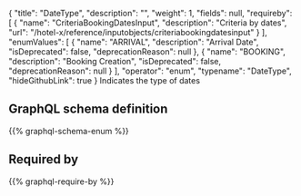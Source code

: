 {
  "title": "DateType",
  "description": "",
  "weight": 1,
  "fields": null,
  "requireby": [
    {
      "name": "CriteriaBookingDatesInput",
      "description": "Criteria by dates",
      "url": "/hotel-x/reference/inputobjects/criteriabookingdatesinput"
    }
  ],
  "enumValues": [
    {
      "name": "ARRIVAL",
      "description": "Arrival Date",
      "isDeprecated": false,
      "deprecationReason": null
    },
    {
      "name": "BOOKING",
      "description": "Booking Creation",
      "isDeprecated": false,
      "deprecationReason": null
    }
  ],
  "operator": "enum",
  "typename": "DateType",
  "hideGithubLink": true
}
Indicates the type of dates
## GraphQL schema definition

{{% graphql-schema-enum %}}

## Required by

{{% graphql-require-by %}}
